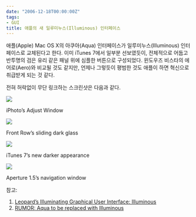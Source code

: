 ```yaml
---
date: "2006-12-18T00:00:00Z"
tags:
- GUI
title: 애플의 새 일루미누스(Illuminous) 인터페이스
---
```


애플(Apple) Mac OS X의 아쿠아(Aqua) 인터페이스가 일루미누스(Illuminous) 인터페이스로 교체된다고 한다. 이미 iTunes 7에서 일부분 선보였듯이, 전체적으로 어둡고 반투명의 검은 유리 같은 패널 위에 심플한 버튼으로 구성되었다. 윈도우즈 비스타의 에어로(Aero)와 비교될 것도 같지만, 언제나 그렇듯이 평범한 것도 애플이 하면 혁신으로 취급받게 되는 것 같다.

전혀 허락없이 무단 링크하는 스크린샷은 다음과 같다.

![](/figures/d0045736_08120648.png)

iPhoto’s Adjust Window

![](/figures/d0045736_08121590.png)

Front Row’s sliding dark glass

![](/figures/d0045736_08122649.png)

iTunes 7’s new darker appearance

![](/figures/d0045736_08123427.png)

Aperture 1.5’s navigation window

참고:

1.  [Leopard’s Illuminating Graphical User Interface: Illuminous](http://www.appleology.com/2006/12/10/leopards-illuminating-graphical-user-interface-illuminous/)
2.  [RUMOR: Aqua to be replaced with Illuminous](http://www.applegazette.com/mac/rumor-aqua-to-be-replaced-with-illuminous/)

